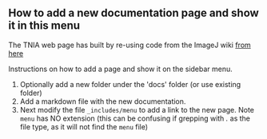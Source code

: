 ## How to add a new documentation page and show it in this menu

The TNIA web page has built by re-using code from the ImageJ wiki [from here](https://github.com/imagej/imagej.github.io)

Instructions on how to add a page and show it on the sidebar menu.

1.  Optionally add a new folder under the 'docs' folder (or use existing folder)
2.  Add a markdown file with the new documentation.
3.  Next modify the file ```_includes/menu``` to add a link to the new page.  Note ```menu``` has NO extension (this can be confusing if grepping with *.* as the file type, as it will not find the ```menu``` file) 